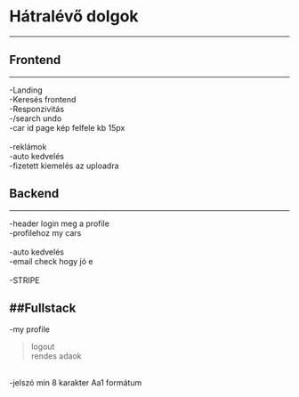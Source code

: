 # **Hátralévő dolgok**
---
## Frontend
---
-Landing <br>
-Keresés frontend <br>
-Responzivitás <br>
-/search undo <br>
-car id page kép felfele kb 15px <br>
<br>
-reklámok <br>
-auto kedvelés <br>
-fizetett kiemelés az uploadra <br>


## Backend
---

-header login meg a profile <br>
-profilehoz my cars <br>
<br>
-auto kedvelés <br>
-email check hogy jó e <br>
<br>
-STRIPE
<br>


##Fullstack
---
-my profile<br>
>logout<br>
>rendes adaok<br>
<br>
-jelszó min 8 karakter Aa1 formátum<br>
